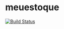 # meuestoque

[![Build Status](https://travis-ci.org/karolGuimaraes/meuestoque.svg?branch=main)](https://travis-ci.org/karolGuimaraes/meuestoque)